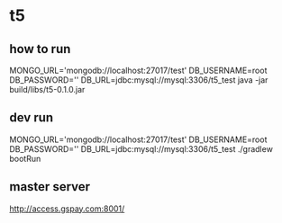 # t5


## how to run
MONGO_URL='mongodb://localhost:27017/test' DB_USERNAME=root DB_PASSWORD='' DB_URL=jdbc:mysql://mysql:3306/t5_test java -jar build/libs/t5-0.1.0.jar

## dev run
MONGO_URL='mongodb://localhost:27017/test' DB_USERNAME=root DB_PASSWORD='' DB_URL=jdbc:mysql://mysql:3306/t5_test ./gradlew bootRun


## master server
http://access.gspay.com:8001/
